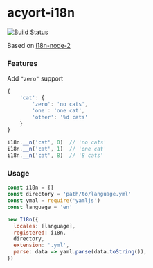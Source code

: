 # acyort-i18n

[![Build Status](https://travis-ci.org/acyortjs/acyort-i18n.svg?branch=master)](https://travis-ci.org/acyortjs/acyort-i18n)

Based on [i18n-node-2](https://github.com/jeresig/i18n-node-2)

### Features

Add `"zero"` support

```js
{
    'cat': {
        'zero': 'no cats',
        'one': 'one cat',
        'other': '%d cats'
    }
}

i18n.__n('cat', 0)  // 'no cats'
i18n.__n('cat', 1)  // 'one cat'
i18n.__n('cat', 8)  // '8 cats'
```

### Usage

```js
const i18n = {}
const directory = 'path/to/language.yml'
const ymal = require('yamljs')
const language = 'en'

new I18n({
  locales: [language],
  registered: i18n,
  directory,
  extension: '.yml',
  parse: data => yaml.parse(data.toString()),
})
```
